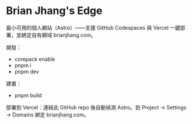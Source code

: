 # Brian Jhang's Edge

最小可用的個人網站（Astro）——支援 GitHub Codespaces 與 Vercel 一鍵部署，並綁定自有網域 brianjhang.com。

開發：
- corepack enable
- pnpm i
- pnpm dev

建置：
- pnpm build

部署到 Vercel：連結此 GitHub repo 後自動偵測 Astro。到 Project → Settings → Domains 綁定 brianjhang.com。

